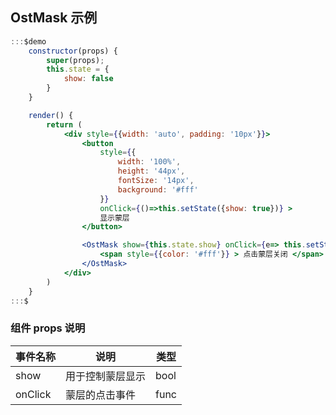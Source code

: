 ## OstMask 示例

```jsx
:::$demo
    constructor(props) {
        super(props);
        this.state = {
            show: false
        }
    }

    render() {
        return (
            <div style={{width: 'auto', padding: '10px'}}>
                <button
                    style={{
                        width: '100%',
                        height: '44px',
                        fontSize: '14px',
                        background: '#fff'
                    }}
                    onClick={()=>this.setState({show: true})} > 
                    显示蒙层
                </button>

                <OstMask show={this.state.show} onClick={e=> this.setState({show: false})} >
                    <span style={{color: '#fff'}} > 点击蒙层关闭 </span>
                </OstMask>
            </div>
        )
    }
:::$
```


### 组件 props 说明
| 事件名称 | 说明 | 类型 |
|---------|--------|---------|
| show | 用于控制蒙层显示 | bool |
| onClick | 蒙层的点击事件 | func |

  